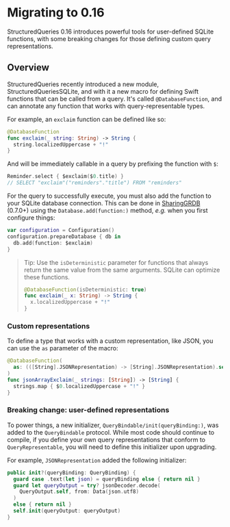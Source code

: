 # Migrating to 0.16

StructuredQueries 0.16 introduces powerful tools for user-defined SQLite functions, with some
breaking changes for those defining custom query representations.

## Overview

StructuredQueries recently introduced a new module, StructuredQueriesSQLite, and with it a new macro
for defining Swift functions that can be called from a query. It's called `@DatabaseFunction`, and
can annotate any function that works with query-representable types.

For example, an `exclaim` function can be defined like so:

```swift
@DatabaseFunction
func exclaim(_ string: String) -> String {
  string.localizedUppercase + "!"
}
```

And will be immediately callable in a query by prefixing the function with `$`:

```swift
Reminder.select { $exclaim($0.title) }
// SELECT "exclaim"("reminders"."title") FROM "reminders"
```

For the query to successfully execute, you must also add the function to your SQLite database
connection. This can be done in [SharingGRDB] (0.7.0+) using the `Database.add(function:)` method,
_e.g._ when you first configure things:

[SharingGRDB]: https://github.com/pointfreeco/sharing-grdb

```swift
var configuration = Configuration()
configuration.prepareDatabase { db in
  db.add(function: $exclaim)
}
```

> Tip: Use the `isDeterministic` parameter for functions that always return the same value from the
> same arguments. SQLite can optimize these functions.
>
> ```swift
> @DatabaseFunction(isDeterministic: true)
> func exclaim(_ x: String) -> String {
>   x.localizedUppercase + "!"
> }
> ```

### Custom representations

To define a type that works with a custom representation, like JSON, you can use the `as` parameter
of the macro:

```swift
@DatabaseFunction(
  as: (([String].JSONRepresentation) -> [String].JSONRepresentation).self
)
func jsonArrayExclaim(_ strings: [String]) -> [String] {
  strings.map { $0.localizedUppercase + "!" }
}
```

### Breaking change: user-defined representations

To power things, a new initializer, ``QueryBindable/init(queryBinding:)``, was added to the
``QueryBindable`` protocol. While most code should continue to compile, if you define your own
query representations that conform to ``QueryRepresentable``, you will need to define this
initializer upon upgrading.

For example, `JSONRepresentation` added the following initializer:

```swift
public init?(queryBinding: QueryBinding) {
  guard case .text(let json) = queryBinding else { return nil }
  guard let queryOutput = try? jsonDecoder.decode(
    QueryOutput.self, from: Data(json.utf8)
  )
  else { return nil }
  self.init(queryOutput: queryOutput)
}
```
